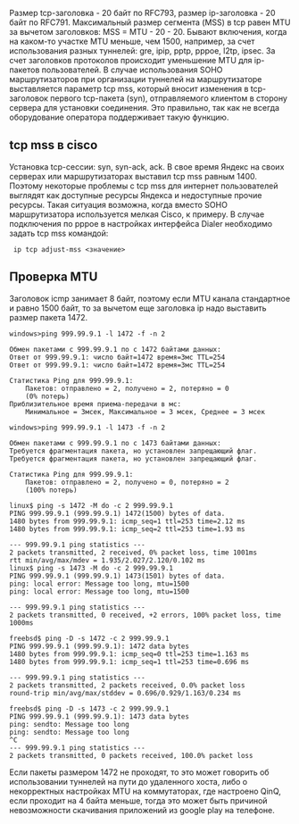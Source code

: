 Размер tcp-заголовка - 20 байт по RFC793, размер ip-заголовка - 20 байт по RFC791.
Максимальный размер сегмента (MSS) в tcp равен MTU за вычетом заголовков:
MSS = MTU - 20 - 20.
Бывают включения, когда на каком-то участке MTU меньше, чем 1500, например, за счет использования разных туннелей: gre, ipip, pptp, pppoe, l2tp, ipsec.
За счет заголовков протоколов происходит уменьшение MTU для ip-пакетов пользователей.
В случае использования SOHO маршрутизаторов при организации туннелей на маршрутизаторе выставляется параметр tcp mss,
который вносит изменения в tcp-заголовок первого tcp-пакета (syn), отправляемого клиентом в сторону сервера для установки соединения.
Это правильно, так как не всегда оборудование оператора поддерживает такую функцию.

## tcp mss в cisco

Установка tcp-сессии: syn, syn-ack, ack.
В свое время Яндекс на своих серверах или маршрутизаторах выставил tcp mss равным 1400.
Поэтому некоторые проблемы с tcp mss для интернет пользователей выглядят как доступные ресурсы Яндекса и недоступные прочие ресурсы.
Такая ситуация возможна, когда вместо SOHO маршрутизатора используется мелкая Cisco, к примеру.
В случае подключения по pppoe в настройках интерфейса Dialer необходимо задать tcp mss командой:
```text
 ip tcp adjust-mss <значение>
```


## Проверка MTU

Заголовок icmp занимает 8 байт, поэтому если MTU канала стандартное и равно 1500 байт, то за вычетом еще заголовка ip надо выставить размер пакета 1472.
```text
windows>ping 999.99.9.1 -l 1472 -f -n 2

Обмен пакетами с 999.99.9.1 по с 1472 байтами данных:
Ответ от 999.99.9.1: число байт=1472 время=3мс TTL=254
Ответ от 999.99.9.1: число байт=1472 время=3мс TTL=254

Статистика Ping для 999.99.9.1:
    Пакетов: отправлено = 2, получено = 2, потеряно = 0
    (0% потерь)
Приблизительное время приема-передачи в мс:
    Минимальное = 3мсек, Максимальное = 3 мсек, Среднее = 3 мсек

windows>ping 999.99.9.1 -l 1473 -f -n 2

Обмен пакетами с 999.99.9.1 по с 1473 байтами данных:
Требуется фрагментация пакета, но установлен запрещающий флаг.
Требуется фрагментация пакета, но установлен запрещающий флаг.

Статистика Ping для 999.99.9.1:
    Пакетов: отправлено = 2, получено = 0, потеряно = 2
    (100% потерь)

linux$ ping -s 1472 -M do -c 2 999.99.9.1 
PING 999.99.9.1 (999.99.9.1) 1472(1500) bytes of data.
1480 bytes from 999.99.9.1: icmp_seq=1 ttl=253 time=2.12 ms
1480 bytes from 999.99.9.1: icmp_seq=2 ttl=253 time=1.93 ms

--- 999.99.9.1 ping statistics ---
2 packets transmitted, 2 received, 0% packet loss, time 1001ms
rtt min/avg/max/mdev = 1.935/2.027/2.120/0.102 ms
linux$ ping -s 1473 -M do -c 2 999.99.9.1 
PING 999.99.9.1 (999.99.9.1) 1473(1501) bytes of data.
ping: local error: Message too long, mtu=1500
ping: local error: Message too long, mtu=1500

--- 999.99.9.1 ping statistics ---
2 packets transmitted, 0 received, +2 errors, 100% packet loss, time 1000ms

freebsd$ ping -D -s 1472 -c 2 999.99.9.1
PING 999.99.9.1 (999.99.9.1): 1472 data bytes
1480 bytes from 999.99.9.1: icmp_seq=0 ttl=253 time=1.163 ms
1480 bytes from 999.99.9.1: icmp_seq=1 ttl=253 time=0.696 ms

--- 999.99.9.1 ping statistics ---
2 packets transmitted, 2 packets received, 0.0% packet loss
round-trip min/avg/max/stddev = 0.696/0.929/1.163/0.234 ms

freebsd$ ping -D -s 1473 -c 2 999.99.9.1
PING 999.99.9.1 (999.99.9.1): 1473 data bytes
ping: sendto: Message too long
ping: sendto: Message too long
^C
--- 999.99.9.1 ping statistics ---
2 packets transmitted, 0 packets received, 100.0% packet loss
```
Если пакеты размером 1472 не проходят, то это может говорить об использовании туннелей на пути до удаленного хоста,
либо о некорректных настройках MTU на коммутаторах, где настроено QinQ, если проходит на 4 байта меньше, тогда это может быть причиной
невозможности скачивания приложений из google play на телефоне. 
